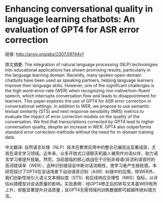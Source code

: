 # Enhancing conversational quality in language learning chatbots: An evaluation of GPT4 for ASR error correction

链接: http://arxiv.org/abs/2307.09744v1

原文摘要:
The integration of natural language processing (NLP) technologies into
educational applications has shown promising results, particularly in the
language learning domain. Recently, many spoken open-domain chatbots have been
used as speaking partners, helping language learners improve their language
skills. However, one of the significant challenges is the high word-error-rate
(WER) when recognizing non-native/non-fluent speech, which interrupts
conversation flow and leads to disappointment for learners. This paper explores
the use of GPT4 for ASR error correction in conversational settings. In
addition to WER, we propose to use semantic textual similarity (STS) and next
response sensibility (NRS) metrics to evaluate the impact of error correction
models on the quality of the conversation. We find that transcriptions
corrected by GPT4 lead to higher conversation quality, despite an increase in
WER. GPT4 also outperforms standard error correction methods without the need
for in-domain training data.

中文翻译:
自然语言处理（NLP）技术在教育应用中的整合已展现出显著成效，尤其在语言学习领域。近年来，众多开放式口语聊天机器人被用作对话伙伴，助力语言学习者提升技能。然而，当前面临的核心挑战在于识别非母语/非流利语音时的高词错误率（WER），这种识别错误会中断对话流畅性，使学习者产生挫败感。本研究探讨了GPT4在会话场景下自动语音识别（ASR）纠错中的应用。除WER外，我们创新性地引入语义文本相似度（STS）和后续响应合理性（NRS）指标，以评估纠错模型对会话质量的影响。实验表明：经GPT4修正后的转写文本虽WER有所上升，却能显著提升对话质量；且GPT4无需领域内训练数据即可超越传统纠错方法。
